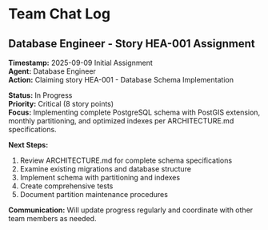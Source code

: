 # Team Chat Log

## Database Engineer - Story HEA-001 Assignment
**Timestamp:** 2025-09-09 Initial Assignment  
**Agent:** Database Engineer  
**Action:** Claiming story HEA-001 - Database Schema Implementation  

**Status:** In Progress  
**Priority:** Critical (8 story points)  
**Focus:** Implementing complete PostgreSQL schema with PostGIS extension, monthly partitioning, and optimized indexes per ARCHITECTURE.md specifications.

**Next Steps:**
1. Review ARCHITECTURE.md for complete schema specifications
2. Examine existing migrations and database structure
3. Implement schema with partitioning and indexes
4. Create comprehensive tests
5. Document partition maintenance procedures

**Communication:** Will update progress regularly and coordinate with other team members as needed.